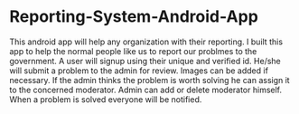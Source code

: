 # Reporting-System-Android-App
This android app will help any organization with their reporting. I built this app to help the normal people like us to  report our problmes to the government. A user will signup using their unique and verified id. He/she will submit a problem to the admin for review. Images can be added if necessary. If the admin thinks the problem is worth solving he can assign it to the concerned moderator. Admin can add or delete moderator himself. When a problem is solved everyone will be notified. 
